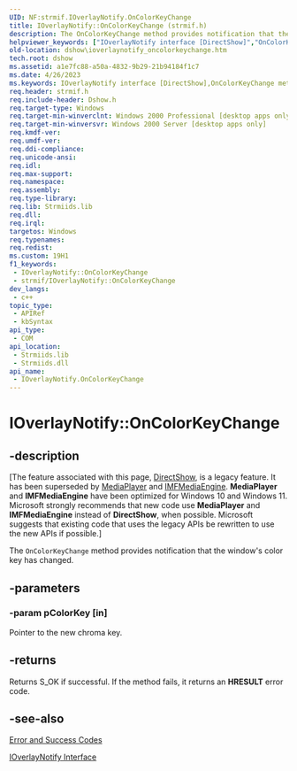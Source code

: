 ```yaml
---
UID: NF:strmif.IOverlayNotify.OnColorKeyChange
title: IOverlayNotify::OnColorKeyChange (strmif.h)
description: The OnColorKeyChange method provides notification that the window's color key has changed.
helpviewer_keywords: ["IOverlayNotify interface [DirectShow]","OnColorKeyChange method","IOverlayNotify.OnColorKeyChange","IOverlayNotify::OnColorKeyChange","IOverlayNotifyOnColorKeyChange","OnColorKeyChange","OnColorKeyChange method [DirectShow]","OnColorKeyChange method [DirectShow]","IOverlayNotify interface","dshow.ioverlaynotify_oncolorkeychange","strmif/IOverlayNotify::OnColorKeyChange"]
old-location: dshow\ioverlaynotify_oncolorkeychange.htm
tech.root: dshow
ms.assetid: a1e7fc88-a50a-4832-9b29-21b94184f1c7
ms.date: 4/26/2023
ms.keywords: IOverlayNotify interface [DirectShow],OnColorKeyChange method, IOverlayNotify.OnColorKeyChange, IOverlayNotify::OnColorKeyChange, IOverlayNotifyOnColorKeyChange, OnColorKeyChange, OnColorKeyChange method [DirectShow], OnColorKeyChange method [DirectShow],IOverlayNotify interface, dshow.ioverlaynotify_oncolorkeychange, strmif/IOverlayNotify::OnColorKeyChange
req.header: strmif.h
req.include-header: Dshow.h
req.target-type: Windows
req.target-min-winverclnt: Windows 2000 Professional [desktop apps only]
req.target-min-winversvr: Windows 2000 Server [desktop apps only]
req.kmdf-ver: 
req.umdf-ver: 
req.ddi-compliance: 
req.unicode-ansi: 
req.idl: 
req.max-support: 
req.namespace: 
req.assembly: 
req.type-library: 
req.lib: Strmiids.lib
req.dll: 
req.irql: 
targetos: Windows
req.typenames: 
req.redist: 
ms.custom: 19H1
f1_keywords:
 - IOverlayNotify::OnColorKeyChange
 - strmif/IOverlayNotify::OnColorKeyChange
dev_langs:
 - c++
topic_type:
 - APIRef
 - kbSyntax
api_type:
 - COM
api_location:
 - Strmiids.lib
 - Strmiids.dll
api_name:
 - IOverlayNotify.OnColorKeyChange
---
```


# IOverlayNotify::OnColorKeyChange


## -description

\[The feature associated with this page, [DirectShow](/windows/win32/directshow/directshow), is a legacy feature. It has been superseded by [MediaPlayer](/uwp/api/Windows.Media.Playback.MediaPlayer) and [IMFMediaEngine](/windows/win32/api/mfmediaengine/nn-mfmediaengine-imfmediaengine). **MediaPlayer** and **IMFMediaEngine** have been optimized for Windows 10 and Windows 11. Microsoft strongly recommends that new code use **MediaPlayer** and **IMFMediaEngine** instead of **DirectShow**, when possible. Microsoft suggests that existing code that uses the legacy APIs be rewritten to use the new APIs if possible.\]

The <code>OnColorKeyChange</code> method provides notification that the window's color key has changed.

## -parameters

### -param pColorKey [in]

Pointer to the new chroma key.

## -returns

Returns S_OK if successful. If the method fails, it returns an <b>HRESULT</b> error code.

## -see-also

<a href="/windows/desktop/DirectShow/error-and-success-codes">Error and Success Codes</a>



<a href="/windows/desktop/api/strmif/nn-strmif-ioverlaynotify">IOverlayNotify Interface</a>